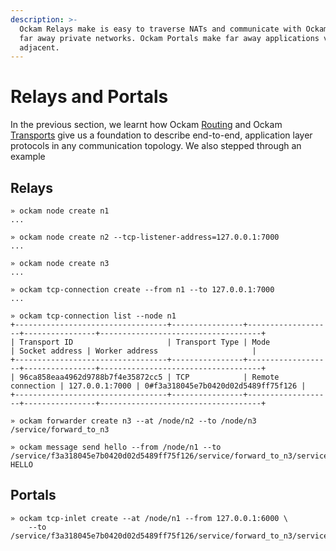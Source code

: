```yaml
---
description: >-
  Ockam Relays make is easy to traverse NATs and communicate with Ockam Nodes in
  far away private networks. Ockam Portals make far away applications virtually
  adjacent.
---
```


# Relays and Portals

In the previous section, we learnt how Ockam [Routing](relays.md#routing) and Ockam [Transports](relays.md#transports) give us a foundation to describe end-to-end, application layer protocols in any communication topology. We also stepped through an example

## Relays

```
» ockam node create n1
...

» ockam node create n2 --tcp-listener-address=127.0.0.1:7000
...

» ockam node create n3
...

» ockam tcp-connection create --from n1 --to 127.0.0.1:7000
...

» ockam tcp-connection list --node n1
+----------------------------------+----------------+-------------------+----------------+------------------------------------+
| Transport ID                     | Transport Type | Mode              | Socket address | Worker address                     |
+----------------------------------+----------------+-------------------+----------------+------------------------------------+
| 96ca858eaa4962d9788b7f4e35872cc5 | TCP            | Remote connection | 127.0.0.1:7000 | 0#f3a318045e7b0420d02d5489ff75f126 |
+----------------------------------+----------------+-------------------+----------------+------------------------------------+

» ockam forwarder create n3 --at /node/n2 --to /node/n3
/service/forward_to_n3

» ockam message send hello --from /node/n1 --to /service/f3a318045e7b0420d02d5489ff75f126/service/forward_to_n3/service/uppercase
HELLO
```

## Portals

```
» ockam tcp-inlet create --at /node/n1 --from 127.0.0.1:6000 \
    --to /service/f3a318045e7b0420d02d5489ff75f126/service/forward_to_n3/service/outlet
```
